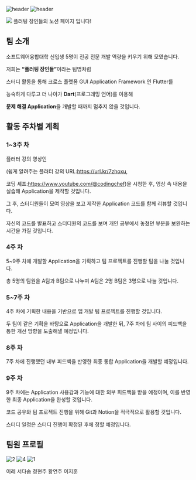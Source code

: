![header](https://capsule-render.vercel.app/api?type=waving&color=auto&height=200&section=header&text=flutting%20masters&fontSize=80&fontAlignY=35&descAlignY=0&fontColor=000000)
![header](https://capsule-render.vercel.app/api?type=waving&color=gradient&height=200&section=footer&text=2023-2%20플러팅%20장인들&fontSize=50&descAlignY=0&fontAlignY=70&fontColor=000000)

<a href="https://www.notion.so/08fe6d242f3b482cb113db001ac646da?v=8c1de66a928a403cb0ebb7caaff02176"><img src="https://img.shields.io/badge/NOTION-00000?style=flat-square&logo=Notion&logoColor=white"/></a>   플러팅 장인들의 노션 페이지 입니다!

## 팀 소개

소프트웨어융합대학 신입생 5명이 전공 전문 개발 역량을 키우기 위해 모였습니다. 

저희는 <b>“플러팅 장인들”</b>이라는 팀명처럼 

스터디 활동을 통해 크로스 플랫폼 GUI Application Framework 인 Flutter를 

능숙하게 다루고 더 나아가 <b>Dart</b>(프로그래밍 언어)를 이용해

<b>문제 해결 Application</b>을 개발할 때까지 멈추지 않을 것입니다.

## 활동 주차별 계획

### 1~3주 차
플러터 강의 영상인

(쉽게 알려주는 플러터 강의 URL:https://url.kr/7zhoxu, 

코딩 셰프:https://www.youtube.com/@codingchef)을 시청한 후, 영상 속 내용을 실습해 Application을 제작할 것입니다. 

그 후, 스터디원들이 모여 영상을 보고 제작한 Application 코드를 함께 리뷰할 것입니다. 

자신의 코드를 발표하고 스터디원의 코드를 보며 개인 공부에서 놓쳤던 부분을 보완하는 시간을 가질 것입니다.

### 4주 차
5~9주 차에 개발할 Application을 기획하고 팀 프로젝트를 진행할 팀을 나눌 것입니다.

총 5명의 팀원을 A팀과 B팀으로 나누며 A팀은 2명 B팀은 3명으로 나눌 것입니다.

### 5~7주 차
4주 차에 기획한 내용을 기반으로 앱 개발 팀 프로젝트를 진행할 것입니다. 

두 팀이 같은 기획을 바탕으로 Application을 개발한 뒤, 7주 차에 팀 사이의 피드백을 통한 개선 방향을 도출해낼 예정입니다. 

### 8주 차
7주 차에 진행했던 내부 피드백을 반영한 최종 통합 Application을 개발할 예정입니다.

### 9주 차
9주 차에는 Application 사용감과 기능에 대한 외부 피드백을 받을 예정이며, 이를 반영한 최종 Application을 완성할 것입니다.

코드 공유와 팀 프로젝트 진행을 위해 Git과 Notion을 적극적으로 활용할 것입니다. 

스터디 일정은 스터디 진행이 확정된 후에 정할 예정입니다.

## 팀원 프로필


![2](https://github.com/jhj04/2023-2_study_flutting_masters/assets/129846546/c897d114-b1a2-4dc9-b06a-518895fd24ff)
![4](https://github.com/jhj04/2023-2_study_flutting_masters/assets/129846546/6cf35f49-de0f-45ca-af1d-ee48256f4771)
![1](https://github.com/jhj04/2023-2_study_flutting_masters/assets/129846546/83f31e01-77ad-42fc-bb4d-eadf7730a053)



이레
서다솜
정현주
황연주
이지훈
